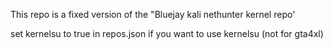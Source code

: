This repo is a fixed version of the "Bluejay kali nethunter kernel repo'




set kernelsu to true in repos.json if you want to use kernelsu (not for gta4xl)
